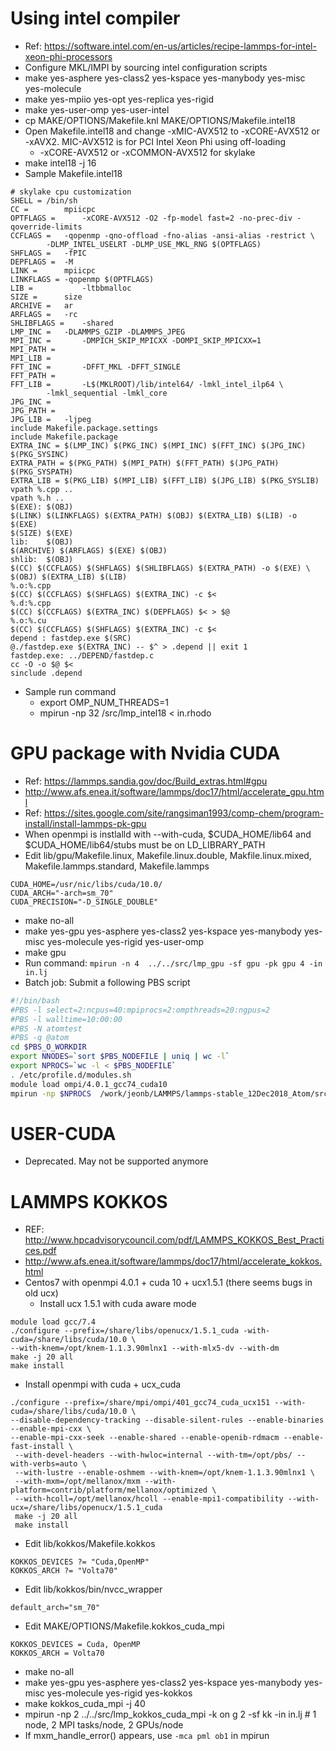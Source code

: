 # Using intel compiler
- Ref: https://software.intel.com/en-us/articles/recipe-lammps-for-intel-xeon-phi-processors
- Configure MKL/IMPI by sourcing intel configuration scripts
- make yes-asphere yes-class2 yes-kspace yes-manybody yes-misc yes-molecule
- make yes-mpiio yes-opt yes-replica yes-rigid
- make yes-user-omp yes-user-intel
- cp MAKE/OPTIONS/Makefile.knl MAKE/OPTIONS/Makefile.intel18
- Open Makefile.intel18 and change -xMIC-AVX512 to -xCORE-AVX512 or -xAVX2. MIC-AVX512 is for PCI Intel Xeon Phi using off-loading
  - -xCORE-AVX512 or -xCOMMON-AVX512 for skylake
- make intel18 -j 16
- Sample Makefile.intel18
```
# skylake cpu customization
SHELL = /bin/sh
CC =        mpiicpc
OPTFLAGS =      -xCORE-AVX512 -O2 -fp-model fast=2 -no-prec-div -qoverride-limits
CCFLAGS =   -qopenmp -qno-offload -fno-alias -ansi-alias -restrict \
        -DLMP_INTEL_USELRT -DLMP_USE_MKL_RNG $(OPTFLAGS)
SHFLAGS =   -fPIC
DEPFLAGS =  -M
LINK =      mpiicpc
LINKFLAGS = -qopenmp $(OPTFLAGS)
LIB =           -ltbbmalloc
SIZE =      size
ARCHIVE =   ar
ARFLAGS =   -rc
SHLIBFLAGS =    -shared
LMP_INC =   -DLAMMPS_GZIP -DLAMMPS_JPEG
MPI_INC =       -DMPICH_SKIP_MPICXX -DOMPI_SKIP_MPICXX=1
MPI_PATH = 
MPI_LIB =
FFT_INC =       -DFFT_MKL -DFFT_SINGLE
FFT_PATH = 
FFT_LIB =       -L$(MKLROOT)/lib/intel64/ -lmkl_intel_ilp64 \
        -lmkl_sequential -lmkl_core 
JPG_INC =       
JPG_PATH =  
JPG_LIB =   -ljpeg
include Makefile.package.settings
include Makefile.package
EXTRA_INC = $(LMP_INC) $(PKG_INC) $(MPI_INC) $(FFT_INC) $(JPG_INC) $(PKG_SYSINC)
EXTRA_PATH = $(PKG_PATH) $(MPI_PATH) $(FFT_PATH) $(JPG_PATH) $(PKG_SYSPATH)
EXTRA_LIB = $(PKG_LIB) $(MPI_LIB) $(FFT_LIB) $(JPG_LIB) $(PKG_SYSLIB)
vpath %.cpp ..
vpath %.h ..
$(EXE): $(OBJ)
$(LINK) $(LINKFLAGS) $(EXTRA_PATH) $(OBJ) $(EXTRA_LIB) $(LIB) -o $(EXE)
$(SIZE) $(EXE)
lib:    $(OBJ)
$(ARCHIVE) $(ARFLAGS) $(EXE) $(OBJ)
shlib:  $(OBJ)
$(CC) $(CCFLAGS) $(SHFLAGS) $(SHLIBFLAGS) $(EXTRA_PATH) -o $(EXE) \
$(OBJ) $(EXTRA_LIB) $(LIB)
%.o:%.cpp
$(CC) $(CCFLAGS) $(SHFLAGS) $(EXTRA_INC) -c $<
%.d:%.cpp
$(CC) $(CCFLAGS) $(EXTRA_INC) $(DEPFLAGS) $< > $@
%.o:%.cu
$(CC) $(CCFLAGS) $(SHFLAGS) $(EXTRA_INC) -c $<
depend : fastdep.exe $(SRC)
@./fastdep.exe $(EXTRA_INC) -- $^ > .depend || exit 1
fastdep.exe: ../DEPEND/fastdep.c
cc -O -o $@ $<
sinclude .depend
```
- Sample run command
  - export OMP_NUM_THREADS=1
  - mpirun -np 32 /src/lmp_intel18 < in.rhodo


# GPU package with Nvidia CUDA
- Ref: https://lammps.sandia.gov/doc/Build_extras.html#gpu
- http://www.afs.enea.it/software/lammps/doc17/html/accelerate_gpu.html
- Ref: https://sites.google.com/site/rangsiman1993/comp-chem/program-install/install-lammps-pk-gpu
- When openmpi is instlalld with --with-cuda, $CUDA_HOME/lib64 and $CUDA_HOME/lib64/stubs must be on LD_LIBRARY_PATH
- Edit lib/gpu/Makefile.linux, Makefile.linux.double, Makfile.linux.mixed, Makefile.lammps.standard, Makefile.lammps
```
CUDA_HOME=/usr/nic/libs/cuda/10.0/
CUDA_ARCH="-arch=sm_70"
CUDA_PRECISION="-D_SINGLE_DOUBLE"
```
- make no-all
- make yes-gpu yes-asphere yes-class2 yes-kspace yes-manybody yes-misc yes-molecule yes-rigid yes-user-omp
- make gpu
- Run command: `mpirun -n 4  ../../src/lmp_gpu -sf gpu -pk gpu 4 -in in.lj`
- Batch job: Submit a following PBS script
```bash
#!/bin/bash
#PBS -l select=2:ncpus=40:mpiprocs=2:ompthreads=20:ngpus=2
#PBS -l walltime=10:00:00
#PBS -N atomtest
#PBS -q @atom
cd $PBS_O_WORKDIR
export NNODES=`sort $PBS_NODEFILE | uniq | wc -l`
export NPROCS=`wc -l < $PBS_NODEFILE`
. /etc/profile.d/modules.sh
module load ompi/4.0.1_gcc74_cuda10
mpirun -np $NPROCS  /work/jeonb/LAMMPS/lammps-stable_12Dec2018_Atom/src/lmp_gpu -sf gpu -pk gpu 2 -in in.rhodo
```

# USER-CUDA
- Deprecated. May not be supported anymore

# LAMMPS KOKKOS
- REF: http://www.hpcadvisorycouncil.com/pdf/LAMMPS_KOKKOS_Best_Practices.pdf
- http://www.afs.enea.it/software/lammps/doc17/html/accelerate_kokkos.html
- Centos7 with openmpi 4.0.1 + cuda 10 + ucx1.5.1 (there seems bugs in old ucx)
  - Install ucx 1.5.1 with cuda aware mode
```
module load gcc/7.4
./configure --prefix=/share/libs/openucx/1.5.1_cuda -with-cuda=/share/libs/cuda/10.0 \
--with-knem=/opt/knem-1.1.3.90mlnx1 --with-mlx5-dv --with-dm
make -j 20 all
make install
```
  - Install openmpi with cuda + ucx_cuda
```
./configure --prefix=/share/mpi/ompi/401_gcc74_cuda_ucx151 --with-cuda=/share/libs/cuda/10.0 \
--disable-dependency-tracking --disable-silent-rules --enable-binaries --enable-mpi-cxx \
--enable-mpi-cxx-seek --enable-shared --enable-openib-rdmacm --enable-fast-install \
 --with-devel-headers --with-hwloc=internal --with-tm=/opt/pbs/ --with-verbs=auto \
 --with-lustre --enable-oshmem --with-knem=/opt/knem-1.1.3.90mlnx1 \
 --with-mxm=/opt/mellanox/mxm --with-platform=contrib/platform/mellanox/optimized \
 --with-hcoll=/opt/mellanox/hcoll --enable-mpi1-compatibility --with-ucx=/share/libs/openucx/1.5.1_cuda
 make -j 20 all
 make install
```
- Edit lib/kokkos/Makefile.kokkos
```
KOKKOS_DEVICES ?= "Cuda,OpenMP"
KOKKOS_ARCH ?= "Volta70"
```
- Edit lib/kokkos/bin/nvcc_wrapper
```
default_arch="sm_70"
```
- Edit MAKE/OPTIONS/Makefile.kokkos_cuda_mpi
```
KOKKOS_DEVICES = Cuda, OpenMP
KOKKOS_ARCH = Volta70
```
- make no-all
- make yes-gpu yes-asphere yes-class2 yes-kspace yes-manybody yes-misc yes-molecule yes-rigid yes-kokkos
- make kokkos_cuda_mpi -j 40
- mpirun -np 2 ../../src/lmp_kokkos_cuda_mpi -k on g 2 -sf kk -in in.lj          # 1 node,   2 MPI tasks/node, 2 GPUs/node
- If mxm_handle_error() appears, use `-mca pml ob1` in mpirun
